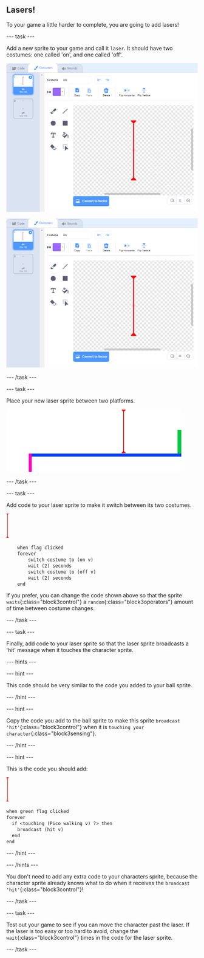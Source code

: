 ## Lasers!

To your game a little harder to complete, you are going to add lasers!

\--- task \---

Add a new sprite to your game and call it `laser`. It should have two costumes: one called 'on', and one called 'off'.

![posnetek zaslona](images/dodge-lasers-costume1.png)

![posnetek zaslona](images/dodge-lasers-costume1.png)

\--- /task \---

\--- task \---

Place your new laser sprite between two platforms.

![posnetek zaslona](images/dodge-lasers-position.png)

\--- /task \---

\--- task \---

Add code to your laser sprite to make it switch between its two costumes.

![laser sprite](images/laser_sprite.png)

```blocks3
    when flag clicked
    forever
        switch costume to (on v)
        wait (2) seconds
        switch costume to (off v)
        wait (2) seconds
    end
```

If you prefer, you can change the code shown above so that the sprite `waits`{:class="block3control"} a `random`{:class="block3operators"} amount of time between costume changes.

\--- /task \---

\--- task \---

Finally, add code to your laser sprite so that the laser sprite broadcasts a 'hit' message when it touches the character sprite.

\--- hints \---

\--- hint \---

This code should be very similar to the code you added to your ball sprite.

\--- /hint \---

\--- hint \---

Copy the code you add to the ball sprite to make this sprite `broadcast 'hit'`{:class="block3control"} when it is `touching your character`{:class="block3sensing"}.

\--- /hint \---

\--- hint \---

This is the code you should add:

![laser sprite](images/laser_sprite.png)

```blocks3
when green flag clicked
forever 
  if <touching (Pico walking v) ?> then 
    broadcast (hit v)
  end
end
```

\--- /hint \---

\--- /hints \---

You don't need to add any extra code to your characters sprite, because the character sprite already knows what to do when it receives the `broadcast 'hit'`{:class="block3control"}!

\--- /task \---

\--- task \---

Test out your game to see if you can move the character past the laser. If the laser is too easy or too hard to avoid, change the `wait`{:class="block3control"} times in the code for the laser sprite.

\--- /task \---